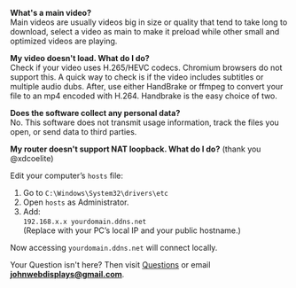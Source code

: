 **What's a main video?**  
Main videos are usually videos big in size or quality that tend to take long to download, select a video as main to make it preload while other small and optimized videos are playing.

**My video doesn't load. What do I do?**  
Check if your video uses H.265/HEVC codecs. Chromium browsers do not support this. A quick way to check is if the video includes subtitles or multiple audio dubs.
After, use either HandBrake or ffmpeg to convert your file to an mp4 encoded with H.264. Handbrake is the easy choice of two.

**Does the software collect any personal data?**           
No. This software does not transmit usage information, track the files you open, or send data to third parties. 

**My router doesn't support NAT loopback. What do I do?**  (thank you @xdcoelite)

Edit your computer’s `hosts` file:  
1. Go to `C:\Windows\System32\drivers\etc`  
2. Open `hosts` as Administrator.  
3. Add:  
   `192.168.x.x yourdomain.ddns.net`  
   (Replace with your PC’s local IP and your public hostname.)  

Now accessing `yourdomain.ddns.net` will connect locally.

Your Question isn't here? Then visit [Questions](https://github.com/Lakunake/Minecraft-WebDisplays-Video-Player/discussions/2) or email **johnwebdisplays@gmail.com**.
